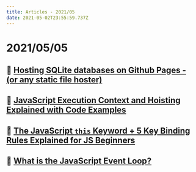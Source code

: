 ```yaml
---
title: Articles - 2021/05
date: 2021-05-02T23:55:59.737Z
---
```

# 2021/05/05

## 🌟️ [Hosting SQLite databases on Github Pages - (or any static file hoster)](https://phiresky.github.io/blog/2021/hosting-sqlite-databases-on-github-pages/)

## 🌟 [JavaScript Execution Context and Hoisting Explained with Code Examples](https://www.freecodecamp.org/news/javascript-execution-context-and-hoisting/)

## 🌟 [The JavaScript `this` Keyword + 5 Key Binding Rules Explained for JS Beginners](https://www.freecodecamp.org/news/javascript-this-keyword-binding-rules/)

## 🌟 [What is the JavaScript Event Loop?](https://javascript.plainenglish.io/what-the-heck-is-event-loop-78ac3c6bde90)

